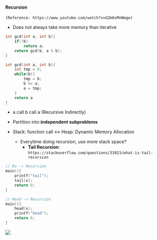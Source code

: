 #### Recursion
```(Reference: https://www.youtube.com/watch?v=GZm6xMnNmgw)```

- Does not always take more memory than iterative
```C++
int gcd(int a, int b){
    if(!b)
        return a;
    return gcd(b, a % b);
}
```

```C++
int gcd(int a, int b){
    int tmp = 0;
    while(b){
        tmp = b;
        b %= a;
        a = tmp;
    }
    return a
}
```

- a call b call a (Recursive Indirectly)

- Partition into **independent subproblems**

- Stack: function call <-> Heap: Dynamic Memory Allocation
    - Everytime doing recursion, use more stack space?
        - **Tail Recursion**: ```https://stackoverflow.com/questions/33923/what-is-tail-recursion``` 
```C++
// Do -> Recursion
main(){
    printf("tail");
    tail(x);
    return 0;
}
```

```C++
// Head -> Recursion
main(){
    head(x);
    printf("head");
    return 0;
}
```
![](https://drive.google.com/open?id=1rzJjY0zvia_V163OFf5kFTuNSbWWS1q-)
